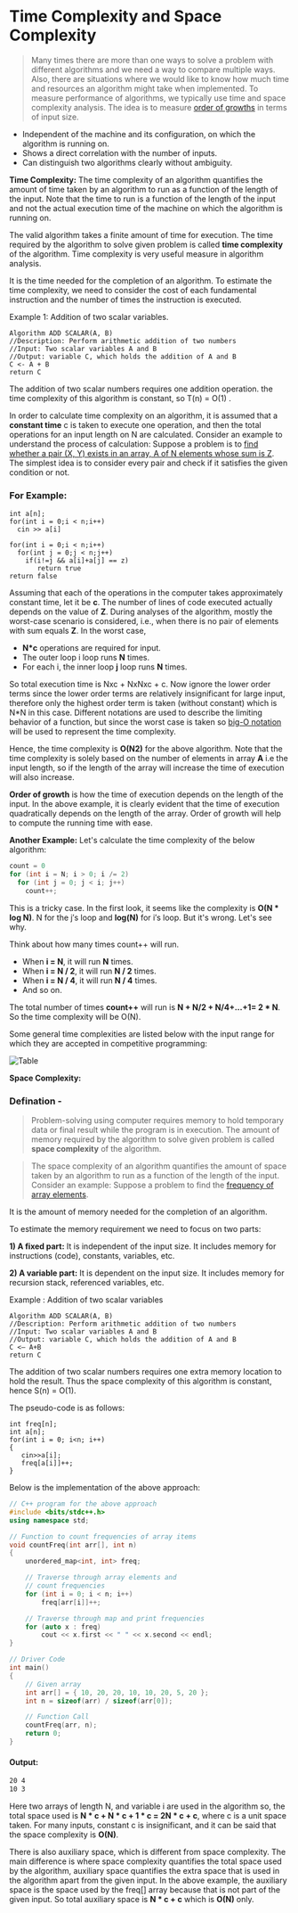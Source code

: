 # Time Complexity and Space Complexity

> Many times there are more than one ways to solve a problem with different algorithms and we need a way to compare multiple ways. Also, there are situations where we would like to know how much time and resources an algorithm might take when implemented. To measure performance of algorithms, we typically use time and space complexity analysis. The idea is to measure [order of growths](https://www.geeksforgeeks.org/order-o-f-growth/) in terms of input size.

- Independent of the machine and its configuration, on which the algorithm is running on.
- Shows a direct correlation with the number of inputs.
- Can distinguish two algorithms clearly without ambiguity.

**Time Complexity:** The time complexity of an algorithm quantifies the amount of time taken by an algorithm to run as a function of the length of the input. Note that the time to run is a function of the length of the input and not the actual execution time of the machine on which the algorithm is running on.

The valid algorithm takes a finite amount of time for execution. The time required by the algorithm to solve given problem is called **time complexity**  of the algorithm. Time complexity is very useful measure in algorithm analysis.

 It is the time needed for the completion of an algorithm. To estimate the time complexity, we need to consider the cost of each fundamental instruction and the number of times the instruction is executed.

 Example 1: Addition of two scalar variables.

 ```t
Algorithm ADD SCALAR(A, B)
//Description: Perform arithmetic addition of two numbers
//Input: Two scalar variables A and B
//Output: variable C, which holds the addition of A and B
C <- A + B
return C
 ```


The addition of two scalar numbers requires one addition operation. the time complexity of this algorithm is constant, so T(n) = O(1) .

In order to calculate time complexity on an algorithm, it is assumed that a **constant time** c is taken to execute one operation, and then the total operations for an input length on N are calculated. Consider an example to understand the process of calculation: Suppose a problem is to [find whether a pair (X, Y) exists in an array, A of N elements whose sum is Z](https://www.geeksforgeeks.org/check-if-pair-with-given-sum-exists-in-array/). The simplest idea is to consider every pair and check if it satisfies the given condition or not.


### For Example:
```t
int a[n];
for(int i = 0;i < n;i++)
  cin >> a[i]
  
for(int i = 0;i < n;i++)
  for(int j = 0;j < n;j++)
    if(i!=j && a[i]+a[j] == z)
       return true
return false

```


Assuming that each of the operations in the computer takes approximately constant time, let it be **c**. The number of lines of code executed actually depends on the value of **Z**. During analyses of the algorithm, mostly the worst-case scenario is considered, i.e., when there is no pair of elements with sum equals **Z**. In the worst case, 

- **N*c** operations are required for input.
- The outer loop i loop runs **N** times.
- For each i, the inner loop **j** loop runs **N** times.

So total execution time is  Nxc + NxNxc + c. Now ignore the lower order terms since the lower order terms are relatively insignificant for large input, therefore only the highest order term is taken (without constant) which is N*N in this case. Different notations are used to describe the limiting behavior of a function, but since the worst case is taken so [big-O notation](https://www.geeksforgeeks.org/analysis-algorithms-big-o-analysis/)
will be used to represent the time complexity.

Hence, the time complexity is **O(N2)** for the above algorithm. Note that the time complexity is solely based on the number of elements in array **A** i.e the input length, so if the length of the array will increase the time of execution will also increase.

**Order of growth** is how the time of execution depends on the length of the input. In the above example, it is clearly evident that the time of execution quadratically depends on the length of the array. Order of growth will help to compute the running time with ease.

**Another Example:** Let's calculate the time complexity of the below algorithm:

```c++
count = 0 
for (int i = N; i > 0; i /= 2) 
  for (int j = 0; j < i; j++) 
    count++;
```

This is a tricky case. In the first look, it seems like the complexity is **O(N * log N)**. N for the j′s loop and **log(N)** for i′s loop. But it's wrong. Let's see why.

Think about how many times count++ will run. 

- When **i = N**, it will run **N** times.
- When **i = N / 2**, it will run **N / 2** times.
- When **i = N / 4**, it will run **N / 4** times.
- And so on.

The total number of times **count++** will run is **N + N/2 + N/4+...+1= 2 * N**. So the time complexity will be O(N).

Some general time complexities are listed below with the input range for which they are accepted in competitive programming: 

![Table](image.jpg)

**Space Complexity:**
### Defination -
> Problem-solving using computer requires memory to hold temporary data or final result while the program is in execution. The amount of memory required by the algorithm to solve given problem is called **space complexity** of the algorithm.

> The space complexity of an algorithm quantifies the amount of space taken by an algorithm to run as a function of the length of the input. Consider an example: Suppose a problem to find the [frequency of array elements](https://www.geeksforgeeks.org/counting-frequencies-of-array-elements/).

It is the amount of memory needed for the completion of an algorithm. 

To estimate the memory requirement we need to focus on two parts: 

**1) A fixed part:** It is independent of the input size. It includes memory for instructions (code), constants, variables, etc.

**2) A variable part:** It is dependent on the input size. It includes memory for recursion stack, referenced variables, etc.

Example : Addition of two scalar variables

```t
Algorithm ADD SCALAR(A, B)
//Description: Perform arithmetic addition of two numbers
//Input: Two scalar variables A and B
//Output: variable C, which holds the addition of A and B
C <— A+B
return C
```

The addition of two scalar numbers requires one extra memory location to hold the result. Thus the space complexity of this algorithm is constant, hence S(n) = O(1).

The pseudo-code is as follows: 

```t
int freq[n];
int a[n];
for(int i = 0; i<n; i++)
{
   cin>>a[i];
   freq[a[i]]++;
}  
```

Below is the implementation of the above approach:


```c++
// C++ program for the above approach
#include <bits/stdc++.h>
using namespace std;

// Function to count frequencies of array items
void countFreq(int arr[], int n)
{
    unordered_map<int, int> freq;

    // Traverse through array elements and
    // count frequencies
    for (int i = 0; i < n; i++)
        freq[arr[i]]++;

    // Traverse through map and print frequencies
    for (auto x : freq)
        cout << x.first << " " << x.second << endl;
}

// Driver Code
int main()
{
    // Given array
    int arr[] = { 10, 20, 20, 10, 10, 20, 5, 20 };
    int n = sizeof(arr) / sizeof(arr[0]);

    // Function Call
    countFreq(arr, n);
    return 0;
}
```

#### Output:
```5 1
20 4
10 3
```

Here two arrays of length N, and variable i are used in the algorithm so, the total space used is **N * c + N * c + 1 * c = 2N * c + c**, where c is a unit space taken. For many inputs, constant c is insignificant, and it can be said that the space complexity is **O(N)**.

There is also auxiliary space, which is different from space complexity. The main difference is where space complexity quantifies the total space used by the algorithm, auxiliary space quantifies the extra space that is used in the algorithm apart from the given input. In the above example, the auxiliary space is the space used by the freq[] array because that is not part of the given input. So total auxiliary space is **N * c + c** which is **O(N)** only. 
